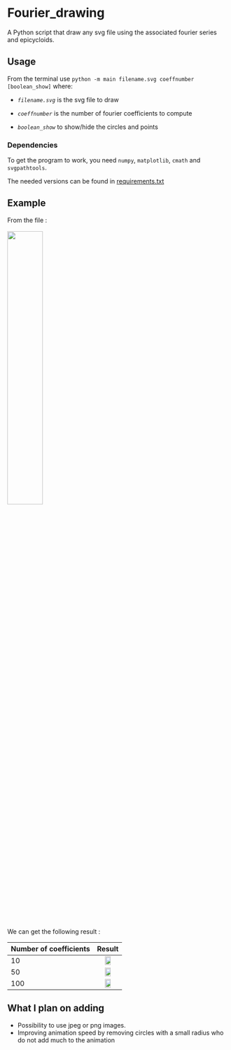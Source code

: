 # Fourier_drawing
A Python script that draw any svg file using the associated fourier series and epicycloids.

## Usage

From the terminal use `python -m main filename.svg coeffnumber [boolean_show]` where:

* *`filename.svg`* is the svg file to draw

* *`coeffnumber`* is the number of fourier coefficients to compute

* *`boolean_show`* to show/hide the circles and points

### Dependencies

To get the program to work, you need `numpy`, `matplotlib`, `cmath` and `svgpathtools`.

The needed versions can be found in [requirements.txt](/requirements.txt)


## Example

From the file : <br> <br>
<img src="https://user-images.githubusercontent.com/38764918/152699414-9064f5a4-b9c2-41e1-8335-d3b72681c252.svg" width=40%>

<br>
We can get the following result :

| Number of coefficients  | Result |
| ------------- | :-: |
| 10  | <img src="https://user-images.githubusercontent.com/38764918/152698948-d08d0721-6ead-4a4c-93a9-27036347e2df.gif" width=50%> |
| 50  | <img src="https://user-images.githubusercontent.com/38764918/152699222-e0b2ff75-abd3-4c7e-86c9-cb2fdca75ce9.gif" width=50%> |
| 100 | <img src="https://user-images.githubusercontent.com/38764918/152699356-f5d1a9e7-138b-4241-8b76-1d4d1bbbf2cb.gif" width=50%> |

## What I plan on adding

* Possibility to use jpeg or png images.
* Improving animation speed by removing circles with a small radius who do not add much to the animation

